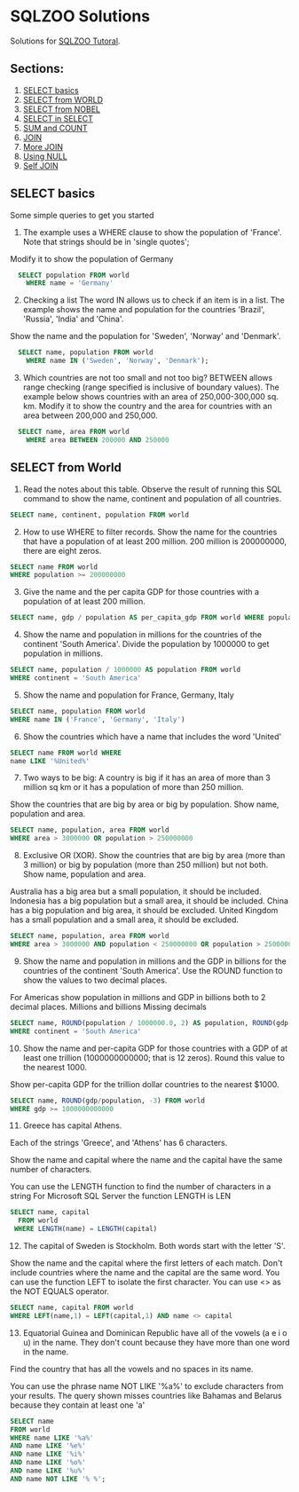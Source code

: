# SQLZOO Solutions

Solutions for [SQLZOO Tutoral](http://sqlzoo.net/wiki/SQL_Tutorial).

## Sections:

1. [SELECT basics](#select-basics)
2. [SELECT from WORLD](#select-from-world)
3. [SELECT from NOBEL](#select-from-nobel)
4. [SELECT in SELECT](#select-in-select)
5. [SUM and COUNT](#sum-and-count)
6. [JOIN](#join)
7. [More JOIN](#more-join)
8. [Using NULL](#using-null)
9. [Self JOIN](#self-join)

## SELECT basics

Some simple queries to get you started

1.  The example uses a WHERE clause to show the population of 'France'. Note that strings should be in 'single quotes';

Modify it to show the population of Germany

```sql
  SELECT population FROM world
    WHERE name = 'Germany'
```

2.  Checking a list The word IN allows us to check if an item is in a list. The example shows the name and population for the countries 'Brazil', 'Russia', 'India' and 'China'.

Show the name and the population for 'Sweden', 'Norway' and 'Denmark'.

```sql
  SELECT name, population FROM world
    WHERE name IN ('Sweden', 'Norway', 'Denmark');
```

3.  Which countries are not too small and not too big? BETWEEN allows range checking (range specified is inclusive of boundary values). The example below shows countries with an area of 250,000-300,000 sq. km. Modify it to show the country and the area for countries with an area between 200,000 and 250,000.

```sql
  SELECT name, area FROM world
    WHERE area BETWEEN 200000 AND 250000
```

## SELECT from World

1.  Read the notes about this table. Observe the result of running this SQL command to show the name, continent and population of all countries.

```sql
SELECT name, continent, population FROM world
```

2. How to use WHERE to filter records. Show the name for the countries that have a population of at least 200 million. 200 million is 200000000, there are eight zeros.

```sql
SELECT name FROM world
WHERE population >= 200000000
```

3. Give the name and the per capita GDP for those countries with a population of at least 200 million.

```sql
SELECT name, gdp / population AS per_capita_gdp FROM world WHERE population >= 200000000
```

4. Show the name and population in millions for the countries of the continent 'South America'. Divide the population by 1000000 to get population in millions.

```sql
SELECT name, population / 1000000 AS population FROM world
WHERE continent = 'South America'
```

5. Show the name and population for France, Germany, Italy

```sql
SELECT name, population FROM world
WHERE name IN ('France', 'Germany', 'Italy')
```

6. Show the countries which have a name that includes the word 'United'

```sql
SELECT name FROM world WHERE
name LIKE '%United%'
```

7. Two ways to be big: A country is big if it has an area of more than 3 million sq km or it has a population of more than 250 million.

Show the countries that are big by area or big by population. Show name, population and area.

```sql
SELECT name, population, area FROM world
WHERE area > 3000000 OR population > 250000000
```

8. Exclusive OR (XOR). Show the countries that are big by area (more than 3 million) or big by population (more than 250 million) but not both. Show name, population and area.

Australia has a big area but a small population, it should be included.
Indonesia has a big population but a small area, it should be included.
China has a big population and big area, it should be excluded.
United Kingdom has a small population and a small area, it should be excluded.

```sql
SELECT name, population, area FROM world
WHERE area > 3000000 AND population < 250000000 OR population > 250000000 AND area < 3000000
```

9. Show the name and population in millions and the GDP in billions for the countries of the continent 'South America'. Use the ROUND function to show the values to two decimal places.

For Americas show population in millions and GDP in billions both to 2 decimal places.
Millions and billions
Missing decimals

```sql
SELECT name, ROUND(population / 1000000.0, 2) AS population, ROUND(gdp / 1000000000.0, 2) AS gdp FROM world
WHERE continent = 'South America'
```

10. Show the name and per-capita GDP for those countries with a GDP of at least one trillion (1000000000000; that is 12 zeros). Round this value to the nearest 1000.

Show per-capita GDP for the trillion dollar countries to the nearest $1000.

```sql
SELECT name, ROUND(gdp/population, -3) FROM world
WHERE gdp >= 1000000000000
```

11. Greece has capital Athens.

Each of the strings 'Greece', and 'Athens' has 6 characters.

Show the name and capital where the name and the capital have the same number of characters.

You can use the LENGTH function to find the number of characters in a string
For Microsoft SQL Server the function LENGTH is LEN

```sql
SELECT name, capital
  FROM world
 WHERE LENGTH(name) = LENGTH(capital)
```

12. The capital of Sweden is Stockholm. Both words start with the letter 'S'.

Show the name and the capital where the first letters of each match. Don't include countries where the name and the capital are the same word.
You can use the function LEFT to isolate the first character.
You can use <> as the NOT EQUALS operator.

```sql
SELECT name, capital FROM world
WHERE LEFT(name,1) = LEFT(capital,1) AND name <> capital
```

13. Equatorial Guinea and Dominican Republic have all of the vowels (a e i o u) in the name. They don't count because they have more than one word in the name.

Find the country that has all the vowels and no spaces in its name.

You can use the phrase name NOT LIKE '%a%' to exclude characters from your results.
The query shown misses countries like Bahamas and Belarus because they contain at least one 'a'

```sql
SELECT name
FROM world
WHERE name LIKE '%a%'
AND name LIKE '%e%'
AND name LIKE '%i%'
AND name LIKE '%o%'
AND name LIKE '%u%'
AND name NOT LIKE '% %';
```
